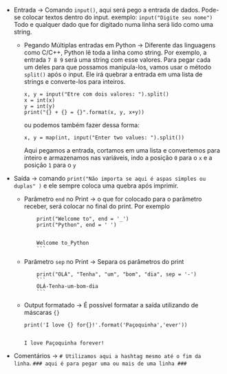 
- Entrada -> Comando ``input()``, aqui será pego a entrada de dados. Pode-se colocar textos dentro do input. 
	exemplo: ``input("Digite seu nome")``
	Todo e qualquer dado que for digitado numa linha será lido como uma string.
	- Pegando Múltiplas entradas em Python -> Diferente das linguagens como C/C++, Python lê toda  a linha como string. 
		Por exemplo, a entrada `7 8 9` será uma string com esse valores. 
		Para pegar cada um deles para que possamos manipula-los, vamos usar o método `split()` após o input. Ele irá quebrar a entrada em uma lista de strings e converte-los para inteiros.
		````
		x, y = input("Etre com dois valores: ").split()
		x = int(x)
		y = int(y)
		print("{} + {} = {}".format(x, y, x+y))
		```` 
		ou podemos também fazer dessa forma:
		````
		x, y = map(int, input("Enter two values: ").split())
		````
		Aqui pegamos a entrada, cortamos em uma lista e convertemos para inteiro e armazenamos nas variáveis, indo a posição `0` para o `x` e a posição `1` para o `y`
- Saída -> comando ``print("Não importa se aqui é aspas simples ou duplas" )`` e ele sempre coloca uma quebra após imprimir.

	 - Parâmetro `end` no Print -> o que for colocado para o parâmetro receber, será colocar no final do print. Por exemplo 
		````
			print("Welcome to", end = '_')
			print("Python", end = ' ')
		
		
			Welcome to_Python
			```
		````
	
	-  Parâmetro `sep` no Print -> Separa os parâmetros do print
		````
			print("OLÁ", "Tenha", "um", "bom", "dia", sep = '-')
			```
			OLÁ-Tenha-um-bom-dia
			```
		````
	
	- Output formatado -> É possível formatar a saída utilizando de máscaras `{}`
		````
		print('I love {} for{}!'.format('Paçoquinha','ever'))
		
		
		I love Paçoquinha forever!
		````
		
- Comentários -> ``# Utilizamos aqui a hashtag mesmo até o fim da linha``. 
``### aqui é para pegar uma ou mais de uma linha ###``